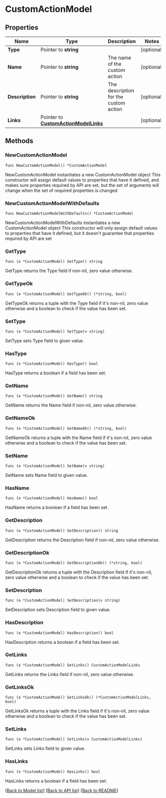 # CustomActionModel

## Properties

Name | Type | Description | Notes
------------ | ------------- | ------------- | -------------
**Type** | Pointer to **string** |  | [optional] 
**Name** | Pointer to **string** | The name of the custom action | [optional] 
**Description** | Pointer to **string** | The description for the custom action | [optional] 
**Links** | Pointer to [**CustomActionModelLinks**](CustomActionModelLinks.md) |  | [optional] 

## Methods

### NewCustomActionModel

`func NewCustomActionModel() *CustomActionModel`

NewCustomActionModel instantiates a new CustomActionModel object
This constructor will assign default values to properties that have it defined,
and makes sure properties required by API are set, but the set of arguments
will change when the set of required properties is changed

### NewCustomActionModelWithDefaults

`func NewCustomActionModelWithDefaults() *CustomActionModel`

NewCustomActionModelWithDefaults instantiates a new CustomActionModel object
This constructor will only assign default values to properties that have it defined,
but it doesn't guarantee that properties required by API are set

### GetType

`func (o *CustomActionModel) GetType() string`

GetType returns the Type field if non-nil, zero value otherwise.

### GetTypeOk

`func (o *CustomActionModel) GetTypeOk() (*string, bool)`

GetTypeOk returns a tuple with the Type field if it's non-nil, zero value otherwise
and a boolean to check if the value has been set.

### SetType

`func (o *CustomActionModel) SetType(v string)`

SetType sets Type field to given value.

### HasType

`func (o *CustomActionModel) HasType() bool`

HasType returns a boolean if a field has been set.

### GetName

`func (o *CustomActionModel) GetName() string`

GetName returns the Name field if non-nil, zero value otherwise.

### GetNameOk

`func (o *CustomActionModel) GetNameOk() (*string, bool)`

GetNameOk returns a tuple with the Name field if it's non-nil, zero value otherwise
and a boolean to check if the value has been set.

### SetName

`func (o *CustomActionModel) SetName(v string)`

SetName sets Name field to given value.

### HasName

`func (o *CustomActionModel) HasName() bool`

HasName returns a boolean if a field has been set.

### GetDescription

`func (o *CustomActionModel) GetDescription() string`

GetDescription returns the Description field if non-nil, zero value otherwise.

### GetDescriptionOk

`func (o *CustomActionModel) GetDescriptionOk() (*string, bool)`

GetDescriptionOk returns a tuple with the Description field if it's non-nil, zero value otherwise
and a boolean to check if the value has been set.

### SetDescription

`func (o *CustomActionModel) SetDescription(v string)`

SetDescription sets Description field to given value.

### HasDescription

`func (o *CustomActionModel) HasDescription() bool`

HasDescription returns a boolean if a field has been set.

### GetLinks

`func (o *CustomActionModel) GetLinks() CustomActionModelLinks`

GetLinks returns the Links field if non-nil, zero value otherwise.

### GetLinksOk

`func (o *CustomActionModel) GetLinksOk() (*CustomActionModelLinks, bool)`

GetLinksOk returns a tuple with the Links field if it's non-nil, zero value otherwise
and a boolean to check if the value has been set.

### SetLinks

`func (o *CustomActionModel) SetLinks(v CustomActionModelLinks)`

SetLinks sets Links field to given value.

### HasLinks

`func (o *CustomActionModel) HasLinks() bool`

HasLinks returns a boolean if a field has been set.


[[Back to Model list]](../README.md#documentation-for-models) [[Back to API list]](../README.md#documentation-for-api-endpoints) [[Back to README]](../README.md)


